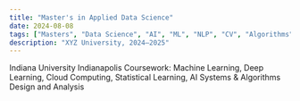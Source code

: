 ```yaml
---
title: "Master's in Applied Data Science"
date: 2024-08-08
tags: ["Masters", "Data Science", "AI", "ML", "NLP", "CV", "Algorithms"]
description: "XYZ University, 2024–2025"
---
```

Indiana University Indianapolis
Coursework: Machine Learning, Deep Learning, Cloud Computing, Statistical Learning, AI Systems & Algorithms Design and Analysis
